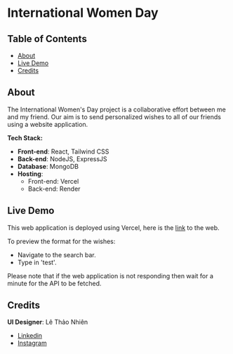 # International Women Day

## Table of Contents
- [About](#about)
- [Live Demo](#live-demo)
- [Credits](#credits)

## About
The International Women's Day project is a collaborative effort between me and my friend. Our aim is to send personalized wishes to all of our friends using a website application.

**Tech Stack:**
- **Front-end**: React, Tailwind CSS
- **Back-end**: NodeJS, ExpressJS
- **Database**: MongoDB
- **Hosting**:
    - Front-end: Vercel
    - Back-end: Render

## Live Demo
This web application is deployed using Vercel, here is the [link](https://international-women-day.vercel.app/) to the web.

To preview the format for the wishes:
- Navigate to the search bar.
- Type in 'test'.

Please note that if the web application is not responding then wait for a minute for the API to be fetched.

## Credits
**UI Designer**: Lê Thảo Nhiên 
* [Linkedin]()
* [Instagram](https://www.instagram.com/nhiinbeocutenhattrendoi/)